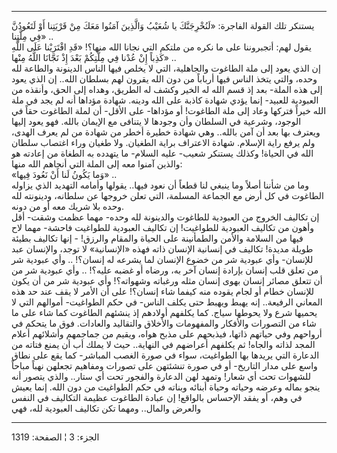 ------------------------------------------------------------------------

يستنكر تلك القولة الفاجرة: «لَنُخْرِجَنَّكَ يا شُعَيْبُ وَالَّذِينَ آمَنُوا مَعَكَ مِنْ قَرْيَتِنا
أَوْ لَتَعُودُنَّ فِي مِلَّتِنا» ..  
يقول لهم: أتجبروننا على ما نكره من ملتكم التي نجانا الله منها؟! «قَدِ
افْتَرَيْنا عَلَى اللَّهِ كَذِباً إِنْ عُدْنا فِي مِلَّتِكُمْ بَعْدَ إِذْ نَجَّانَا اللَّهُ مِنْها» ..  
إن الذي يعود إلى ملة الطاغوت والجاهلية، التي لا يخلص فيها الناس الدينونة
والطاعة لله وحده، والتي يتخذ الناس فيها أرباباً من دون الله يقرون لهم
بسلطان الله.. إن الذي يعود إلى هذه الملة- بعد إذ قسم الله له الخير وكشف
له الطريق، وهداه إلى الحق، وأنقذه من العبودية للعبيد- إنما يؤدي شهادة
كاذبة على الله ودينه. شهادة مؤداها أنه لم يجد في ملة الله خيراً فتركها
وعاد إلى ملة الطاغوت! أو مؤداها- على الأقل- أن لملة الطاغوت حقاً في
الوجود، وشرعية في السلطان وأن وجودها لا يتنافى مع الإيمان بالله. فهو
يعود إليها ويعترف بها بعد أن آمن بالله.. وهي شهادة خطيرة أخطر من شهادة
من لم يعرف الهدى، ولم يرفع راية الإسلام. شهادة الاعتراف براية الطغيان.
ولا طغيان وراء اغتصاب سلطان الله في الحياة! وكذلك يستنكر شعيب- عليه
السلام- ما يتهدده به الطغاة من إعادته هو والذين آمنوا معه إلى الملة التي
أنجاهم الله منها:  
«وَما يَكُونُ لَنا أَنْ نَعُودَ فِيها» ..  
وما من شأننا أصلاً وما ينبغي لنا قطعاً أن نعود فيها.. يقولها وأمامه
التهديد الذي يزاوله الطاغوت في كل أرض مع الجماعة المسلمة، التي تعلن
خروجها عن سلطانه، ودينونته لله وحده بلا شريك معه أو من دونه.  
إن تكاليف الخروج من العبودية للطاغوت والدينونة لله وحده- مهما عظمت وشقت-
أقل وأهون من تكاليف العبودية للطواغيت! إن تكاليف العبودية للطواغيت
فاحشة- مهما لاح فيها من السلامة والأمن والطمأنينة على الحياة والمقام
والرزق! - إنها تكاليف بطيئة طويلة مديدة! تكاليف في إنسانية الإنسان ذاته
فهذه «الإنسانية» لا توجد، والإنسان عبد للإنسان- وأي عبودية شر من خضوع
الإنسان لما يشرعه له إنسان؟! .. وأي عبودية شر من تعلق قلب إنسان بإرادة
إنسان آخر به، ورضاه أو غضبه عليه؟! .. وأي عبودية شر من أن تتعلق مصائر
إنسان بهوى إنسان مثله ورغباته وشهواته؟! وأي عبودية شر من أن يكون للإنسان
خطام أو لجام يقوده منه كيفما شاء إنسان؟! على أن الأمر لا يقف عند حد هذه
المعاني الرفيعة.. إنه يهبط ويهبط حتى يكلف الناس- في حكم الطواغيت-
أموالهم التي لا يحميها شرع ولا يحوطها سياج. كما يكلفهم أولادهم إذ ينشئهم
الطاغوت كما شاء على ما شاء من التصورات والأفكار والمفهومات والأخلاق
والتقاليد والعادات. فوق ما يتحكم في أرواحهم وفي حياتهم ذاتها، فيذبحهم
على مذبح هواه، ويقيم من جماجمهم وأشلائهم أعلام المجد لذاته والجاه! ثم
يكلفهم أعراضهم في النهاية.. حيث لا يملك أب أن يمنع فتاته من الدعارة التي
يريدها بها الطواغيت، سواء في صورة الغصب المباشر- كما يقع على نطاق واسع
على مدار التاريخ- أو في صورة تنشئتهن على تصورات ومفاهيم تجعلهن نهباً
مباحاً للشهوات تحت أي شعار! وتمهد لهن الدعارة والفجور تحت أي ستار.. والذي
يتصور أنه ينجو بماله وعرضه وحياته وحياة أبنائه وبناته في حكم الطواغيت من
دون الله. إنما يعيش في وهم، أو يفقد الإحساس بالواقع! إن عبادة الطاغوت
عظيمة التكاليف في النفس والعرض والمال.. ومهما تكن تكاليف العبودية لله،
فهي

------------------------------------------------------------------------

الجزء: 3 ¦ الصفحة: 1319
